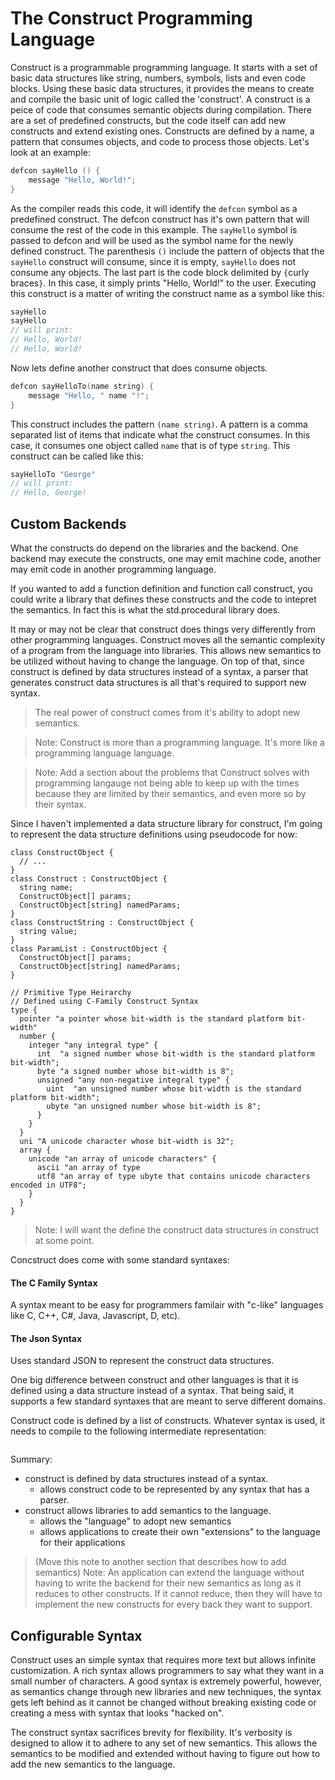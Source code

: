 The Construct Programming Language
===================================================
Construct is a programmable programming language.
It starts with a set of basic data structures like string, numbers, symbols, lists and even code blocks.
Using these basic data structures, it provides the means to create and compile the basic unit of logic called the 'construct'.
A construct is a peice of code that consumes semantic objects during compilation.
There are a set of predefined constructs, but the code itself can add new constructs and extend existing ones.
Constructs are defined by a name, a pattern that consumes objects, and code to process those objects.
Let's look at an example:
```C
defcon sayHello () {
    message "Hello, World!";
}
```

As the compiler reads this code, it will identify the `defcon` symbol as a predefined construct.
The defcon construct has it's own pattern that will consume the rest of the code in this example.
The `sayHello` symbol is passed to defcon and will be used as the symbol name for the newly defined construct.
The parenthesis `()` include the pattern of objects that the `sayHello` construct will consume, since it
is empty, `sayHello` does not consume any objects.
The last part is the code block delimited by `{`curly braces`}`.
In this case, it simply prints "Hello, World!" to the user.
Executing this construct is a matter of writing the construct name as a symbol like this:
```C
sayHello
sayHello
// will print:
// Hello, World!
// Hello, World!
```

Now lets define another construct that does consume objects.
```C
defcon sayHelloTo(name string) {
    message "Hello, " name "!";
}
```
This construct includes the pattern `(name string)`. A pattern is a comma
separated list of items that indicate what the construct consumes.
In this case, it consumes one object called `name` that is of type `string`.
This construct can be called like this:
```C
sayHelloTo "George"
// will print:
// Hello, George!
```

## Custom Backends

What the constructs do depend on the libraries and the backend.
One backend may execute the constructs, one may emit machine code, another
may emit code in another programming language.

If you wanted to add a function definition and function call construct,
you could write a library that defines these constructs and the code
to intepret the semantics.  In fact this is what the std.procedural
library does.

It may or may not be clear that construct does things very differently from other
programming languages.  Construct moves all the semantic complexity of a program
from the language into libraries.  This allows new semantics to be utilized
without having to change the language.  On top of that, since construct
is defined by data structures instead of a syntax, a parser that generates
construct data structures is all that's required to support new syntax.

> The real power of construct comes from it's ability to adopt new semantics.

> Note: Construct is more than a programming language. It's more like
>       a programming language language.

> Note: Add a section about the problems that Construct solves with
>       programming langauge not being able to keep up with the times
>       because they are limited by their semantics, and even more so
>       by their syntax.

Since I haven't implemented a data structure library for construct, I'm going to represent the data structure definitions using pseudocode for now:
```
class ConstructObject {
  // ...
}
class Construct : ConstructObject {
  string name;
  ConstructObject[] params;
  ConstructObject[string] namedParams;
}
class ConstructString : ConstructObject {
  string value;
}
class ParamList : ConstructObject {
  ConstructObject[] params;
  ConstructObject[string] namedParams;
}

// Primitive Type Heirarchy
// Defined using C-Family Construct Syntax
type {
  pointer "a pointer whose bit-width is the standard platform bit-width"
  number {
    integer "any integral type" {
      int  "a signed number whose bit-width is the standard platform bit-width";
      byte "a signed number whose bit-width is 8";
      unsigned "any non-negative integral type" {
        uint  "an unsigned number whose bit-width is the standard platform bit-width";
        ubyte "an unsigned number whose bit-width is 8";
      }
    }
  }
  uni "A unicode character whose bit-width is 32";
  array {
    unicode "an array of unicode characters" {
      ascii "an array of type
      utf8 "an array of type ubyte that contains unicode characters encoded in UTF8";
    }
  }
}
```
> Note: I will want the define the construct data structures in construct at some point.

Concstruct does come with some standard syntaxes:

#### The C Family Syntax
A syntax meant to be easy for programmers familair with "c-like" languages like C, C++, C#, Java, Javascript, D, etc).

#### The Json Syntax
Uses standard JSON to represent the construct data structures.


One big difference between construct and other languages is that it is defined using a data structure instead of a syntax.
That being said, it supports a few standard syntaxes that are meant to serve different domains.


Construct code is defined by a list of constructs.
Whatever syntax is used, it needs to compile to the following intermediate representation:
```
```

Summary:
- construct is defined by data structures instead of a syntax.
  - allows construct code to be represented by any syntax that has a parser.
- construct allows libraries to add semantics to the language.
  - allows the "language" to adopt new semantics
  - allows applications to create their own "extensions" to the language for their applications

> (Move this note to another section that describes how to add semantics)
> Note: An application can extend the language without having to write the backend for their new semantics
as long as it reduces to other constructs.  If it cannot reduce, then they will have to implement the new constructs
for every back they want to support.

## Configurable Syntax
Construct uses an simple syntax that requires more text but allows infinite customization.  A rich syntax allows programmers to say what they want in a small number of characters.  A good syntax is extremely powerful, however, as semantics change through new libraries and new techniques, the syntax gets left behind as it cannot be changed without breaking existing code or creating a mess with syntax that looks "hacked on".

The construct syntax sacrifices brevity for flexibility.  It's verbosity is designed to allow it to adhere to any set of new semantics.  This allows the semantics to be modified and extended without having to figure out how to add the new semantics to the language.
